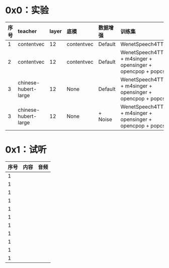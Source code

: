 # 0x0：实验

| 序号 | teacher              | layer | 底模        | 数据增强   | 训练集                                                                                     | 时长 |
|:-----|:---------------------|:------|:------------|:-----------|:-------------------------------------------------------------------------------------------|:------|
| 1    | contentvec           | 12    | contentvec  | Default    | WenetSpeech4TTS                                                                            | 375h  |
| 2    | contentvec           | 12    | contentvec  | Default    | WenetSpeech4TTS + m4singer + opensinger + opencpop + popcs                                 | 375h  |
| 3    | chinese-hubert-large | 12    | None        | Default    | WenetSpeech4TTS + m4singer + opensinger + opencpop + popcs                                 | 375h  |
| 3    | chinese-hubert-large | 12    | None        | + Noise    | WenetSpeech4TTS + m4singer + opensinger + opencpop + popcs                                 | 375h  |

# 0x1：试听
| 序号 | 内容                                                                                | 音频 |
|:-----|:------------------------------------------------------------------------------------|:-----|
| 1    |                                                                                     | |
| 1    |                                                                                     | |
| 1    |                                                                                     | |
| 1    |                                                                                     | |
| 1    |                                                                                     | |
| 1    |                                                                                     | |
| 1    |                                                                                     | |
| 1    |                                                                                     | |
| 1    |                                                                                     | |
| 1    |                                                                                     | |
| 1    |                                                                                     | |
